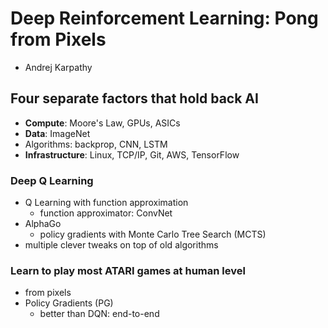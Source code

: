 # Deep Reinforcement Learning: Pong from Pixels

* Andrej Karpathy

## Four separate factors that hold back AI

* **Compute**: Moore's Law, GPUs, ASICs
* **Data**: ImageNet
* Algorithms: backprop, CNN, LSTM
* **Infrastructure**: Linux, TCP/IP, Git, AWS, TensorFlow

### Deep Q Learning
  * Q Learning with function approximation
    * function approximator: ConvNet
* AlphaGo
  * policy gradients with Monte Carlo Tree Search (MCTS)
* multiple clever tweaks on top of old algorithms

### Learn to play most ATARI games at human level

* from pixels
* Policy Gradients (PG)
  * better than DQN: end-to-end